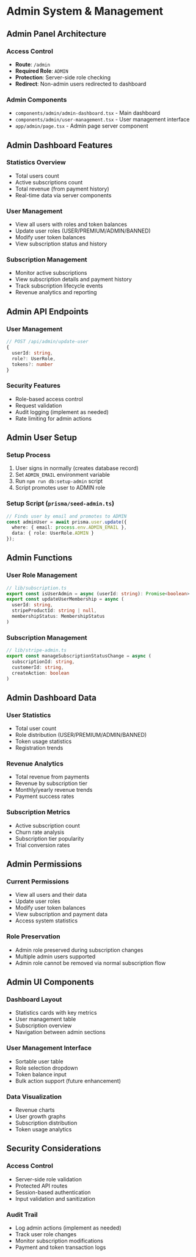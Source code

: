 # Admin System & Management

## Admin Panel Architecture

### Access Control
- **Route**: `/admin`
- **Required Role**: `ADMIN`
- **Protection**: Server-side role checking
- **Redirect**: Non-admin users redirected to dashboard

### Admin Components
- `components/admin/admin-dashboard.tsx` - Main dashboard
- `components/admin/user-management.tsx` - User management interface
- `app/admin/page.tsx` - Admin page server component

## Admin Dashboard Features

### Statistics Overview
- Total users count
- Active subscriptions count
- Total revenue (from payment history)
- Real-time data via server components

### User Management
- View all users with roles and token balances
- Update user roles (USER/PREMIUM/ADMIN/BANNED)
- Modify user token balances
- View subscription status and history

### Subscription Management
- Monitor active subscriptions
- View subscription details and payment history
- Track subscription lifecycle events
- Revenue analytics and reporting

## Admin API Endpoints

### User Management
```typescript
// POST /api/admin/update-user
{
  userId: string,
  role?: UserRole,
  tokens?: number
}
```

### Security Features
- Role-based access control
- Request validation
- Audit logging (implement as needed)
- Rate limiting for admin actions

## Admin User Setup

### Setup Process
1. User signs in normally (creates database record)
2. Set `ADMIN_EMAIL` environment variable
3. Run `npm run db:setup-admin` script
4. Script promotes user to ADMIN role

### Setup Script (`prisma/seed-admin.ts`)
```typescript
// Finds user by email and promotes to ADMIN
const adminUser = await prisma.user.update({
  where: { email: process.env.ADMIN_EMAIL },
  data: { role: UserRole.ADMIN }
});
```

## Admin Functions

### User Role Management
```typescript
// lib/subscription.ts
export const isUserAdmin = async (userId: string): Promise<boolean>
export const updateUserMembership = async (
  userId: string,
  stripeProductId: string | null,
  membershipStatus: MembershipStatus
)
```

### Subscription Management
```typescript
// lib/stripe-admin.ts
export const manageSubscriptionStatusChange = async (
  subscriptionId: string,
  customerId: string,
  createAction: boolean
)
```

## Admin Dashboard Data

### User Statistics
- Total user count
- Role distribution (USER/PREMIUM/ADMIN/BANNED)
- Token usage statistics
- Registration trends

### Revenue Analytics
- Total revenue from payments
- Revenue by subscription tier
- Monthly/yearly revenue trends
- Payment success rates

### Subscription Metrics
- Active subscription count
- Churn rate analysis
- Subscription tier popularity
- Trial conversion rates

## Admin Permissions

### Current Permissions
- View all users and their data
- Update user roles
- Modify user token balances
- View subscription and payment data
- Access system statistics

### Role Preservation
- Admin role preserved during subscription changes
- Multiple admin users supported
- Admin role cannot be removed via normal subscription flow

## Admin UI Components

### Dashboard Layout
- Statistics cards with key metrics
- User management table
- Subscription overview
- Navigation between admin sections

### User Management Interface
- Sortable user table
- Role selection dropdown
- Token balance input
- Bulk action support (future enhancement)

### Data Visualization
- Revenue charts
- User growth graphs
- Subscription distribution
- Token usage analytics

## Security Considerations

### Access Control
- Server-side role validation
- Protected API routes
- Session-based authentication
- Input validation and sanitization

### Audit Trail
- Log admin actions (implement as needed)
- Track user role changes
- Monitor subscription modifications
- Payment and token transaction logs

